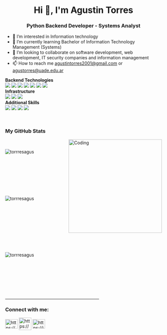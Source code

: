 <h1 align="center">Hi 👋, I'm Agustin Torres</h1>
<h3 align="center">Python Backend Developer - Systems Analyst</h3>

- 👀 I’m interested in Information technology
- 🌱 I’m currently learning Bachelor of Information Technology Management (Systems)
- 💞️ I’m looking to collaborate on software development, web development, IT security companies and information management
- 📫 How to reach me agustintorres2001@gmail.com or agustorres@uade.edu.ar

**Backend Technologies** 
<br>
<img src="https://img.shields.io/badge/Python-00C58E?style=for-the-badge&logo=Python&logoColor=35495E" style="display: inline-block;"/> 
<img src="https://img.shields.io/badge/Flask-35495E?style=for-the-badge&logo=Flask&logoColor=4FC08D" style="display: inline-block;"/> 
<img src="https://img.shields.io/badge/Selenium-00C58E?style=for-the-badge&logo=Selenium&logoColor=35495E" style="display: inline-block;"/> 
<img src="https://img.shields.io/badge/OpenAI-35495E?style=for-the-badge&logo=OpenAI&logoColor=4FC08D" style="display: inline-block;"/> 
<img src="https://img.shields.io/badge/MongoDB-00C58E?style=for-the-badge&logo=MongoDB&logoColor=35495E" style="display: inline-block;"/> 
<img src="https://img.shields.io/badge/MySQL-35495E?style=for-the-badge&logo=MySQL&logoColor=4FC08D" style="display: inline-block;"/> 
<img src="https://img.shields.io/badge/Requests-00C58E?style=for-the-badge&logo=Python&logoColor=35495E" style="display: inline-block;"/> 
<br>
**Infrastructure** 
<br>
<img src="https://img.shields.io/badge/Apache-aa0000?style=for-the-badge&logo=Apache&logoColor=white" style="display: inline-block;"/> 
<img src="https://img.shields.io/badge/Ubuntu-e9500e?style=for-the-badge&logo=Ubuntu&logoColor=white" style="display: inline-block;"/> 
<img src="https://img.shields.io/badge/DigitalOcean-0080ff?style=for-the-badge&logo=DigitalOcean&logoColor=61DAFB" style="display: inline-block;"/> 
<br>
**Additional Skills** 
<br>
<img src="https://img.shields.io/badge/React-20232A?style=for-the-badge&logo=react&logoColor=61DAFB" style="display: inline-block;"/> 
<img src="https://img.shields.io/badge/HTML5-43853D?style=for-the-badge&logo=HTML5&logoColor=white" style="display: inline-block;"/> 
<img src="https://img.shields.io/badge/CSS-20232A?style=for-the-badge&logo=Css3&logoColor=61DAFB" style="display: inline-block;"/> 
<img src="https://img.shields.io/badge/Node.js-43853D?style=for-the-badge&logo=node.js&logoColor=white" style="display: inline-block;"/> 

<br> 
<h3>My GitHub Stats</h3>
<img align="right" alt="Coding" width="300" src="https://cdn.dribbble.com/users/1277312/screenshots/14733298/media/39b1045e593737587dd60e42c8422d1f.gif" >
<br>

<p><img align="left" src="https://github-readme-stats.vercel.app/api/top-langs?username=torrresagus&show_icons=true&theme=dark&locale=en&layout=compact" alt="torrresagus" /></p>
<br><br><br><br><br><br><br><br>
<p>&nbsp;<img align="left" src="https://github-readme-stats.vercel.app/api?username=torrresagus&show_icons=true&theme=dark&locale=en" alt="torrresagus" /></p>
<br><br><br><br><br><br><br><br>
<p><img align="left" src="https://github-readme-streak-stats.herokuapp.com/?user=torrresagus&theme=dark" alt="torrresagus" /></p>
<br><br><br><br><br><br><br><br>

<hr width="60%" >
<h3 align="left">Connect with me:</h3>
<p align="left">
<a href="https://www.linkedin.com/in/torres-agustin/" target="blank"><img align="center" src="https://raw.githubusercontent.com/rahuldkjain/github-profile-readme-generator/master/src/images/icons/Social/linked-in-alt.svg" alt="https://www.linkedin.com/in/torres-agustin/" height="30" width="40" /></a>
<a href="https://www.linkedin.com/in/torres-agustin/" target="blank"><img align="center" src="https://cdn-icons-png.flaticon.com/512/6244/6244235.png" alt="https://www.linkedin.com/in/torres-agustin/" height="40" width="40" /></a>
<a href="https://instagram.com/torrresagus" target="blank"><img align="center" src="https://raw.githubusercontent.com/rahuldkjain/github-profile-readme-generator/master/src/images/icons/Social/instagram.svg" alt="https://instagram.com/torrresagus" height="30" width="40" /></a>
</p>
<!---
torrresagus/torrresagus is a ✨ special ✨ repository because its `README.md` (this file) appears on your GitHub profile.
You can click the Preview link to take a look at your changes.
--->
